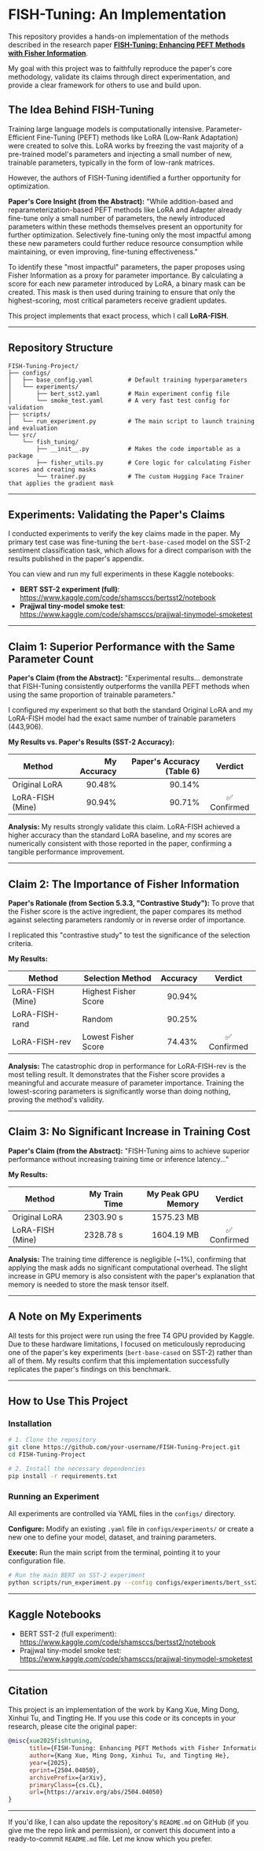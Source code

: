 # FISH-Tuning: An Implementation

This repository provides a hands-on implementation of the methods described in the research paper [**FISH-Tuning: Enhancing PEFT Methods with Fisher Information**](https://arxiv.org/abs/2504.04050).

My goal with this project was to faithfully reproduce the paper's core methodology, validate its claims through direct experimentation, and provide a clear framework for others to use and build upon.

## The Idea Behind FISH-Tuning

Training large language models is computationally intensive. Parameter-Efficient Fine-Tuning (PEFT) methods like LoRA (Low-Rank Adaptation) were created to solve this. LoRA works by freezing the vast majority of a pre-trained model's parameters and injecting a small number of new, trainable parameters, typically in the form of low-rank matrices.

However, the authors of FISH-Tuning identified a further opportunity for optimization.

**Paper's Core Insight (from the Abstract):** "While addition-based and reparameterization-based PEFT methods like LoRA and Adapter already fine-tune only a small number of parameters, the newly introduced parameters within these methods themselves present an opportunity for further optimization. Selectively fine-tuning only the most impactful among these new parameters could further reduce resource consumption while maintaining, or even improving, fine-tuning effectiveness."

To identify these "most impactful" parameters, the paper proposes using Fisher Information as a proxy for parameter importance. By calculating a score for each new parameter introduced by LoRA, a binary mask can be created. This mask is then used during training to ensure that only the highest-scoring, most critical parameters receive gradient updates.

This project implements that exact process, which I call **LoRA-FISH**.

---

## Repository Structure

```
FISH-Tuning-Project/
├── configs/
│   ├── base_config.yaml          # Default training hyperparameters
│   └── experiments/
│       ├── bert_sst2.yaml        # Main experiment config file
│       └── smoke_test.yaml       # A very fast test config for validation
├── scripts/
│   └── run_experiment.py         # The main script to launch training and evaluation
└── src/
    └── fish_tuning/
        ├── __init__.py           # Makes the code importable as a package
        ├── fisher_utils.py       # Core logic for calculating Fisher scores and creating masks
        └── trainer.py            # The custom Hugging Face Trainer that applies the gradient mask
```

---

## Experiments: Validating the Paper's Claims

I conducted experiments to verify the key claims made in the paper. My primary test case was fine-tuning the `bert-base-cased` model on the SST-2 sentiment classification task, which allows for a direct comparison with the results published in the paper's appendix.

You can view and run my full experiments in these Kaggle notebooks:

- **BERT SST-2 experiment (full)**: https://www.kaggle.com/code/shamsccs/bertsst2/notebook
- **Prajjwal tiny-model smoke test**: https://www.kaggle.com/code/shamsccs/prajjwal-tinymodel-smoketest

---

## Claim 1: Superior Performance with the Same Parameter Count

**Paper's Claim (from the Abstract):** "Experimental results... demonstrate that FISH-Tuning consistently outperforms the vanilla PEFT methods when using the same proportion of trainable parameters."

I configured my experiment so that both the standard Original LoRA and my LoRA-FISH model had the exact same number of trainable parameters (443,906).

**My Results vs. Paper's Results (SST-2 Accuracy):**

| Method | My Accuracy | Paper's Accuracy (Table 6) | Verdict |
|---|---:|---:|:--:|
| Original LoRA | 90.48% | 90.14% | |
| LoRA-FISH (Mine) | 90.94% | 90.71% | ✅ Confirmed |

**Analysis:** My results strongly validate this claim. LoRA-FISH achieved a higher accuracy than the standard LoRA baseline, and my scores are numerically consistent with those reported in the paper, confirming a tangible performance improvement.

---

## Claim 2: The Importance of Fisher Information

**Paper's Rationale (from Section 5.3.3, "Contrastive Study"):** To prove that the Fisher score is the active ingredient, the paper compares its method against selecting parameters randomly or in reverse order of importance.

I replicated this "contrastive study" to test the significance of the selection criteria.

**My Results:**

| Method | Selection Method | Accuracy | Verdict |
|---|---|---:|:--:|
| LoRA-FISH (Mine) | Highest Fisher Score | 90.94% | |
| LoRA-FISH-rand | Random | 90.25% | |
| LoRA-FISH-rev | Lowest Fisher Score | 74.43% | ✅ Confirmed |

**Analysis:** The catastrophic drop in performance for LoRA-FISH-rev is the most telling result. It demonstrates that the Fisher score provides a meaningful and accurate measure of parameter importance. Training the lowest-scoring parameters is significantly worse than doing nothing, proving the method's validity.

---

## Claim 3: No Significant Increase in Training Cost

**Paper's Claim (from the Abstract):** "FISH-Tuning aims to achieve superior performance without increasing training time or inference latency..."

**My Results:**

| Method | My Train Time | My Peak GPU Memory | Verdict |
|---|---:|---:|:--:|
| Original LoRA | 2303.90 s | 1575.23 MB | |
| LoRA-FISH (Mine) | 2328.78 s | 1604.19 MB | ✅ Confirmed |

**Analysis:** The training time difference is negligible (~1%), confirming that applying the mask adds no significant computational overhead. The slight increase in GPU memory is also consistent with the paper's explanation that memory is needed to store the mask tensor itself.

---

## A Note on My Experiments

All tests for this project were run using the free T4 GPU provided by Kaggle. Due to these hardware limitations, I focused on meticulously reproducing one of the paper's key experiments (`bert-base-cased` on SST-2) rather than all of them. My results confirm that this implementation successfully replicates the paper's findings on this benchmark.

---

## How to Use This Project

### Installation

```bash
# 1. Clone the repository
git clone https://github.com/your-username/FISH-Tuning-Project.git
cd FISH-Tuning-Project

# 2. Install the necessary dependencies
pip install -r requirements.txt
```

### Running an Experiment

All experiments are controlled via YAML files in the `configs/` directory.

**Configure:** Modify an existing `.yaml` file in `configs/experiments/` or create a new one to define your model, dataset, and training parameters.

**Execute:** Run the main script from the terminal, pointing it to your configuration file.

```bash
# Run the main BERT on SST-2 experiment
python scripts/run_experiment.py --config configs/experiments/bert_sst2.yaml
```

---

## Kaggle Notebooks

- BERT SST-2 (full experiment): https://www.kaggle.com/code/shamsccs/bertsst2/notebook
- Prajjwal tiny-model smoke test: https://www.kaggle.com/code/shamsccs/prajjwal-tinymodel-smoketest

---

## Citation

This project is an implementation of the work by Kang Xue, Ming Dong, Xinhui Tu, and Tingting He. If you use this code or its concepts in your research, please cite the original paper:

```bibtex
@misc{xue2025fishtuning,
      title={FISH-Tuning: Enhancing PEFT Methods with Fisher Information},
      author={Kang Xue, Ming Dong, Xinhui Tu, and Tingting He},
      year={2025},
      eprint={2504.04050},
      archivePrefix={arXiv},
      primaryClass={cs.CL},
      url={https://arxiv.org/abs/2504.04050}
}
```

---

If you'd like, I can also update the repository's `README.md` on GitHub (if you give me the repo link and permission), or convert this document into a ready-to-commit `README.md` file. Let me know which you prefer.
